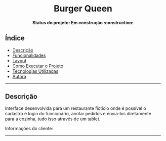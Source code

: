 <h1 align="center"> Burger Queen </h1>
<h4 align="center">Status do projeto: Em construção :construction:</h4>

## Índice

- [Descrição](#Descrição)
- [Funcionalidades](#Funcionalidades)
- [Layout](#Layout)
- [Como Executar o Projeto](#Como-Executar-o-Projeto)
- [Tecnologias Utilizadas](#Tecnologias-Utilizadas)
- [Autora](#Autora)

---

## Descrição
Interface desenvolvida para um restaurante fictício onde é possível o cadastro e login do funcionário, anotar pedidos e envia-los diretamente para a cozinha, tudo isso através de um tablet.

Informações do cliente:


---
